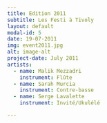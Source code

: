 ```yaml
---
title: Edition 2011
subtitle: Les Festi à Tivoly
layout: default
modal-id: 5
date: 19-07-2011
img: event2011.jpg
alt: image-alt
project-date: July 2011
artists:
  - name: Malik Mezzadri
    instrument: Flûte
  - name: Sarah Murcia
    instrument: Contre-basse
  - name: Serge Lavalette
    instrument: Invité/Ukulélé

---
```

